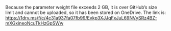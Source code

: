 Because the parameter weight file exceeds 2 GB, it is over GitHub’s size limit and cannot be uploaded, so it has been stored on OneDrive. The link is: https://1drv.ms/f/c/4c31a937fa07fb99/Evkp3XJJqFxJuL69NVySRz4BZ-mXGxineoNcuTkHzGpSWw
